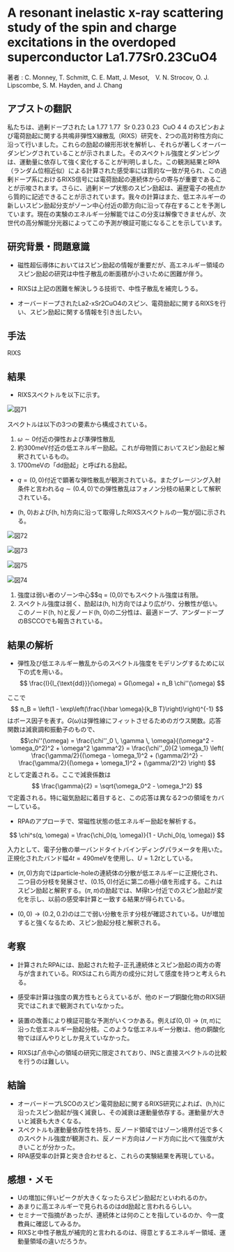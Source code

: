 # A resonant inelastic x-ray scattering study of the spin and charge excitations in the overdoped superconductor La1.77Sr0.23CuO4

著者 : C. Monney,  T. Schmitt, C. E. Matt,  J. Mesot,　V. N. Strocov, O. J. Lipscombe, S. M. Hayden, and J. Chang

## アブストの翻訳

私たちは、過剰ドープされた La
1.77
1.77
​
 Sr
0.23
0.23
​
 CuO
4
4
​
のスピンおよび電荷励起に関する共鳴非弾性X線散乱（RIXS）研究を、2つの高対称性方向に沿って行いました。これらの励起の線形形状を解析し、それらが著しくオーバーダンピングされていることが示されました。そのスペクトル強度とダンピングは、運動量に依存して強く変化することが判明しました。この観測結果とRPA（ランダム位相近似）による計算された感受率には質的な一致が見られ、この過剰ドープ系におけるRIXS信号には電荷励起の連続体からの寄与が重要であることが示唆されます。さらに、過剰ドープ状態のスピン励起は、遍歴電子の視点から質的に記述できることが示されています。我々の計算はまた、低エネルギーの新しいスピン励起分支がゾーン中心付近の節方向に沿って存在することを予測しています。現在の実験のエネルギー分解能ではこの分支は解像できませんが、次世代の高分解能分光器によってこの予測が検証可能になることを示しています。

## 研究背景・問題意識
- 磁性超伝導体においてはスピン励起の情報が重要だが、高エネルギー領域のスピン励起の研究は中性子散乱の断面積が小さいために困難が伴う。

- RIXSは上記の困難を解決しうる技術で、中性子散乱を補完しうる。

- オーバードープされたLa2-xSr2CuO4のスピン、電荷励起に関するRIXSを行い、スピン励起に関する情報を引き出したい。

## 手法
RIXS

## 結果
- RIXSスペクトルを以下に示す。

![図71](image-71.png)

スペクトルは以下の3つの要素から構成されている。

1. $\omega \sim 0$付近の弾性および準弾性散乱
2. 約300meV付近の低エネルギー励起。これが母物質においてスピン励起と解釈されているもの。
3. 1700meVの「dd励起」と呼ばれる励起。

- $q = (0,0)$付近で顕著な弾性散乱が観測されている。またグレージング入射条件と言われる$q \sim (0.4,0)$での弾性散乱はフォノン分枝の結果として解釈されている。

- (h, 0)および(h, h)方向に沿って取得したRIXSスペクトルの一覧が図に示される。

![図72](image-72.png)

![図73](image-73.png)

![図75](image-75.png)

![図74](image-74.png)

1. 強度は弱い者のゾーン中心$$q = (0,0)でもスペクトル強度は有限。
2. スペクトル強度は弱く、励起は(h, h)方向ではより広がり、分散性が低い。このノード(h, h)と反ノード(h, 0)の二分性は、最適ドープ、アンダードープのBSCCOでも報告されている。

## 結果の解析
- 弾性及び低エネルギー散乱からのスペクトル強度をモデリングするために以下の式を用いる。
$$
\frac{I}{I_{\text{dd}}}(\omega) = G(\omega) + n_B \chi''(\omega)
$$

ここで
$$
n_B = \left(1 - \exp\left(\frac{\hbar \omega}{k_B T}\right)\right)^{-1}
$$
はボース因子を表す。$G(\omega)$は弾性線にフィットさせるためのガウス関数。応答関数は減衰調和振動子のもので、
$$\chi''(\omega) = \frac{\chi''_0 \, \gamma \, \omega}{(\omega^2 - \omega_0^2)^2 + \omega^2 \gamma^2}
= \frac{\chi''_0}{2 \omega_1} \left( \frac{\gamma/2}{(\omega - \omega_1)^2 + (\gamma/2)^2} - \frac{\gamma/2}{(\omega + \omega_1)^2 + (\gamma/2)^2} \right)
$$
として定義される。ここで減衰係数は
$$
\frac{\gamma}{2} = \sqrt{\omega_0^2 - \omega_1^2}
$$
で定義される。特に磁気励起に着目すると、この応答は異なる2つの領域をカバーしている。

- RPAのアプローチで、常磁性状態の低エネルギー励起を解析する。

$$
\chi^s(q, \omega) = \frac{\chi_0(q, \omega)}{1 - U\chi_0(q, \omega)}
$$

入力として、電子分散の単一バンドタイトバインディングパラメータを用いた。正規化されたバンド幅$4t = 490$meVを使用し、$U = 1.2t$としている。

- $(\pi, 0)$方向ではparticle-holeの連続体の分散が低エネルギーに正規化され、二つ目の分枝を発展させ、$(0.15, 0)$付近に第二の極小値を形成する。これはスピン励起と解釈する。$(\pi, \pi)$の励起では、M得tン付近でのスピン励起が変化を示し、以前の感受率計算と一致する結果が得られている。

- $(0,0) \rightarrow (0.2, 0.2)$のは二で弱い分散を示す分枝が確認されている。Uが増加すると強くなるため、スピン励起分枝と解釈される。

## 考察
- 計算されたRPAには、励起された粒子-正孔連続体とスピン励起の両方の寄与が含まれている。RIXSはこれら両方の成分に対して感度を持つと考えられる。

- 感受率計算は強度の異方性もとらえているが、他のドープ銅酸化物のRIXS研究ではこれまで観測されていなかった。

- 装置の改善により検証可能な予測がいくつかある。例えば$(0,0) \rightarrow (\pi, \pi)$に沿った低エネルギー励起分枝。このような低エネルギー分散は、他の銅酸化物ではぼんやりとしか見えていなかった。

- RIXSは$\Gamma$点中心の領域の研究に限定されており、INSと直接スペクトルの比較を行うのは難しい。

## 結論
- オーバードープLSCOのスピン電荷励起に関するRIXS研究によれば、(h,h)に沿ったスピン励起が強く減衰し、その減衰は運動量依存する。運動量が大きいと減衰も大きくなる。
- スペクトルも運動量依存性を持ち、反ノード領域ではゾーン境界付近で多くのスペクトル強度が観測され、反ノード方向はノード方向に比べて強度が大きいことが分かった。
- RPA感受率の計算と突き合わせると、これらの実験結果を再現している。

## 感想・メモ
- Uの増加に伴いピークが大きくなったらスピン励起だといわれるのか。
- あまりに高エネルギーで見られるのはdd励起と言われるらしい。
- セミナーで指摘があったが、連続体とは何のことを指しているのか、今一度教員に確認してみるか。
- RIXSと中性子散乱が補完的と言われるのは、得意とするエネルギー領域、運動量領域の違いだろうか。